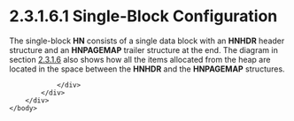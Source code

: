 <html dir="LTR" xmlns:mshelp="http://msdn.microsoft.com/mshelp" xmlns:ddue="http://ddue.schemas.microsoft.com/authoring/2003/5" xmlns:xlink="http://www.w3.org/1999/xlink" xmlns:tool="http://www.microsoft.com/tooltip">
    <head>
        <meta http-equiv="Content-Type" content="text/html; CHARSET=utf-8"></meta>
        <meta name="save" content="history"></meta>
        <title>2.3.1.6.1 Single-Block Configuration</title>
        <xml>
            <mshelp:toctitle title="2.3.1.6.1 Single-Block Configuration"></mshelp:toctitle>
            <mshelp:rltitle title="[MS-PST]: Single-Block Configuration"></mshelp:rltitle>
            <mshelp:keyword index="A" term="5025dd4e-cca8-4d12-ad51-f40e992c9506"></mshelp:keyword>
            <mshelp:attr name="DCSext.ContentType" value="open specification"></mshelp:attr>
            <mshelp:attr name="AssetID" value="5025dd4e-cca8-4d12-ad51-f40e992c9506"></mshelp:attr>
            <mshelp:attr name="TopicType" value="kbRef"></mshelp:attr>
            <mshelp:attr name="DCSext.Title" value="[MS-PST]: Single-Block Configuration" />
        </xml>
    </head>
    <body>
        <div id="header">
            <h1 class="heading">2.3.1.6.1 Single-Block Configuration</h1>
        </div>
        <div id="mainSection">
            <div id="mainBody">
                <div id="allHistory" class="saveHistory"></div>
                <div id="sectionSection0" class="section" name="collapseableSection">
                    

<p>The single-block <b>HN</b> consists of a single data block
with an <b>HNHDR</b> header structure and an <b>HNPAGEMAP</b> trailer structure
at the end. The diagram in section <a href="a3fa280c-eba3-434f-86e4-b95141b3c7b1.htm">2.3.1.6</a> also shows how all
the items allocated from the heap are located in the space between the <b>HNHDR</b>
and the <b>HNPAGEMAP</b> structures.</p>


                </div>
            </div>
        </div>
    </body>
</html>